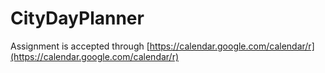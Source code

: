 # CityDayPlanner

Assignment is accepted through [https://calendar.google.com/calendar/r](https://calendar.google.com/calendar/r)

